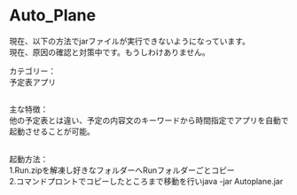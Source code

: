 # Auto_Plane  
  
現在、以下の方法でjarファイルが実行できないようになっています。  
現在、原因の確認と対策中です。もうしわけありません。
  
カテゴリー：  
予定表アプリ
##
主な特徴：  
他の予定表とは違い、予定の内容文のキーワードから時間指定でアプリを自動で起動させることが可能。
##
起動方法：  
1.Run.zipを解凍し好きなフォルダーへRunフォルダーごとコピー  
2.コマンドプロントでコピーしたところまで移動を行いjava -jar Autoplane.jar

